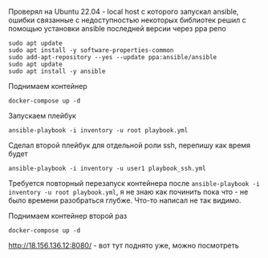 Проверял на Ubuntu 22.04 - local host с которого запускал ansible, ошибки связанные с недоступностью некоторых библиотек решил с помощью установки ansible последней версии через ppa репо

```
sudo apt update
sudo apt install -y software-properties-common
sudo add-apt-repository --yes --update ppa:ansible/ansible
sudo apt update
sudo apt install -y ansible
```

Поднимаем контейнер 
```
docker-compose up -d
```

Запускаем плейбук
```
ansible-playbook -i inventory -u root playbook.yml
```

Сделал второй плейбук для отдельной роли ssh, перепишу как время будет
``` 
ansible-playbook -i inventory -u user1 playbook_ssh.yml
```

Требуется повторный перезапуск контейнера после ```ansible-playbook -i inventory -u root playbook.yml```, я не знаю как починить пока что - не было времени разобраться глубже. Что-то написал не так видимо. 

Поднимаем контейнер второй раз
```
docker-compose up -d
```

http://18.156.136.12:8080/ - вот тут поднято уже, можно посмотреть
